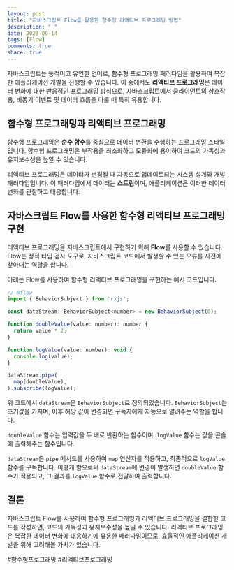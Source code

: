 ```yaml
---
layout: post
title: "자바스크립트 Flow를 활용한 함수형 리액티브 프로그래밍 방법"
description: " "
date: 2023-09-14
tags: [Flow]
comments: true
share: true
---
```


자바스크립트는 동적이고 유연한 언어로, 함수형 프로그래밍 패러다임을 활용하여 복잡한 애플리케이션 개발을 진행할 수 있습니다. 이 중에서도 **리액티브 프로그래밍**은 데이터 변화에 대한 반응적인 프로그래밍 방식으로, 자바스크립트에서 클라이언트의 상호작용, 비동기 이벤트 및 데이터 흐름을 다룰 때 특히 유용합니다.

## 함수형 프로그래밍과 리액티브 프로그래밍

함수형 프로그래밍은 **순수 함수**를 중심으로 데이터 변환을 수행하는 프로그래밍 스타일입니다. 함수형 프로그래밍은 부작용을 최소화하고 모듈화에 용이하여 코드의 가독성과 유지보수성을 높일 수 있습니다.

리액티브 프로그래밍은 데이터가 변경될 때 자동으로 업데이트되는 시스템 설계와 개발 패러다임입니다. 이 패러다임에서 데이터는 **스트림**이며, 애플리케이션은 이러한 데이터 변화를 관찰하고 대응합니다.

## 자바스크립트 Flow를 사용한 함수형 리액티브 프로그래밍 구현

리액티브 프로그래밍을 자바스크립트에서 구현하기 위해 **Flow**를 사용할 수 있습니다. Flow는 정적 타입 검사 도구로, 자바스크립트 코드에서 발생할 수 있는 오류를 사전에 찾아내는 역할을 합니다.

아래는 Flow를 사용하여 함수형 리액티브 프로그래밍을 구현하는 예시 코드입니다.

```javascript
// @flow
import { BehaviorSubject } from 'rxjs';

const dataStream: BehaviorSubject<number> = new BehaviorSubject(0);

function doubleValue(value: number): number {
  return value * 2;
}

function logValue(value: number): void {
  console.log(value);
}

dataStream.pipe(
  map(doubleValue),
).subscribe(logValue);
```

위 코드에서 `dataStream`은 `BehaviorSubject`로 정의되었습니다. `BehaviorSubject`는 초기값을 가지며, 이후 해당 값이 변경되면 구독자에게 자동으로 알려주는 역할을 합니다.

`doubleValue` 함수는 입력값을 두 배로 반환하는 함수이며, `logValue` 함수는 값을 콘솔에 출력해주는 함수입니다.

`dataStream`은 `pipe` 메서드를 사용하여 `map` 연산자를 적용하고, 최종적으로 `logValue` 함수를 구독합니다. 이렇게 함으로써 `dataStream`에 변경이 발생하면 `doubleValue` 함수가 적용되고, 그 결과를 `logValue` 함수로 전달하여 출력합니다.

## 결론

자바스크립트 Flow를 사용하여 함수형 프로그래밍과 리액티브 프로그래밍을 결합한 코드를 작성하면, 코드의 가독성과 유지보수성을 높일 수 있습니다. 리액티브 프로그래밍은 복잡한 데이터 변화에 대응하기에 유용한 패러다임이므로, 효율적인 애플리케이션 개발을 위해 고려해볼 가치가 있습니다.

#함수형프로그래밍 #리액티브프로그래밍